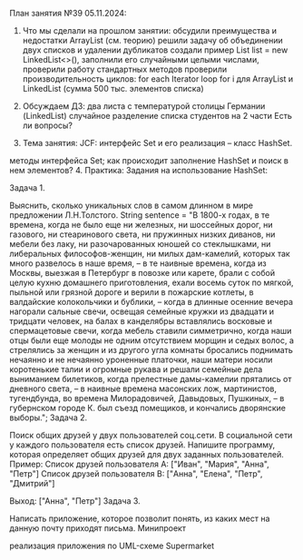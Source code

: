 План занятия №39 05.11.2024:
1. Что мы сделали на прошлом занятии:
   обсудили преимущества и недостатки ArrayList (см. теорию)
   решили задачу об объединении двух списков и удалении дубликатов
   создали пример List list = new LinkedList<>(), заполнили его случайными целыми числами, проверили работу стандартных методов
   проверили производительность циклов:
   for each
   Iterator loop
   for i для ArrayList и LinkedList (сумма 500 тыс. элементов списка)
2. Обсуждаем ДЗ:
   два листа с температурой
   столицы Германии (LinkedList)
   случайное разделение списка студентов на 2 части
   Есть ли вопросы?

3. Тема занятия:
   JCF: интерфейс Set и его реализация – класс HashSet.

методы интерфейса Set;
как происходит заполнение HashSet и поиск в нем элементов?
4. Практика:
   Задания на использование HashSet:

Задача 1.

Выяснить, сколько уникальных слов в самом длинном в мире предложении Л.Н.Толстого. String sentence = "В 1800-х годах, в те времена, когда не было еще ни железных, ни шоссейных дорог, ни газового, ни стеаринового света, ни пружинных низких диванов, ни мебели без лаку, ни разочарованных юношей со стеклышками, ни либеральных философов-женщин, ни милых дам-камелий, которых так много развелось в наше время, – в те наивные времена, когда из Москвы, выезжая в Петербург в повозке или карете, брали с собой целую кухню домашнего приготовления, ехали восемь суток по мягкой, пыльной или грязной дороге и верили в пожарские котлеты, в валдайские колокольчики и бублики, – когда в длинные осенние вечера нагорали сальные свечи, освещая семейные кружки из двадцати и тридцати человек, на балах в канделябры вставлялись восковые и спермацетовые свечи, когда мебель ставили симметрично, когда наши отцы были еще молоды не одним отсутствием морщин и седых волос, а стрелялись за женщин и из другого угла комнаты бросались поднимать нечаянно и не нечаянно уроненные платочки, наши матери носили коротенькие талии и огромные рукава и решали семейные дела выниманием билетиков, когда прелестные дамы-камелии прятались от дневного света, – в наивные времена масонских лож, мартинистов, тугендбунда, во времена Милорадовичей, Давыдовых, Пушкиных, – в губернском городе К. был съезд помещиков, и кончались дворянские выборы.";
Задача 2.

Поиск общих друзей у двух пользователей соц.сети. В социальной сети у каждого пользователя есть список друзей. Напишите программу, которая определяет общих друзей для двух заданных пользователей. Пример: Список друзей пользователя A: ["Иван", "Мария", "Анна", "Петр"] Список друзей пользователя B: ["Анна", "Елена", "Петр", "Дмитрий"]

Выход: ["Анна", "Петр"]
Задача 3.

Написать приложение, которое позволит понять, из каких мест на данную почту приходят письма.
Минипроект

реализация приложения по UML-схеме Supermarket